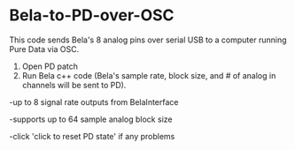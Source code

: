 # Bela-to-PD-over-OSC

This code sends Bela's 8 analog pins over serial USB to a computer running Pure Data via OSC. 

1) Open PD patch
2) Run Bela c++ code (Bela's sample rate, block size, and # of analog in channels will be sent to PD).

-up to 8 signal rate outputs from BelaInterface

-supports up to 64 sample analog block size

-click 'click to reset PD state' if any problems
